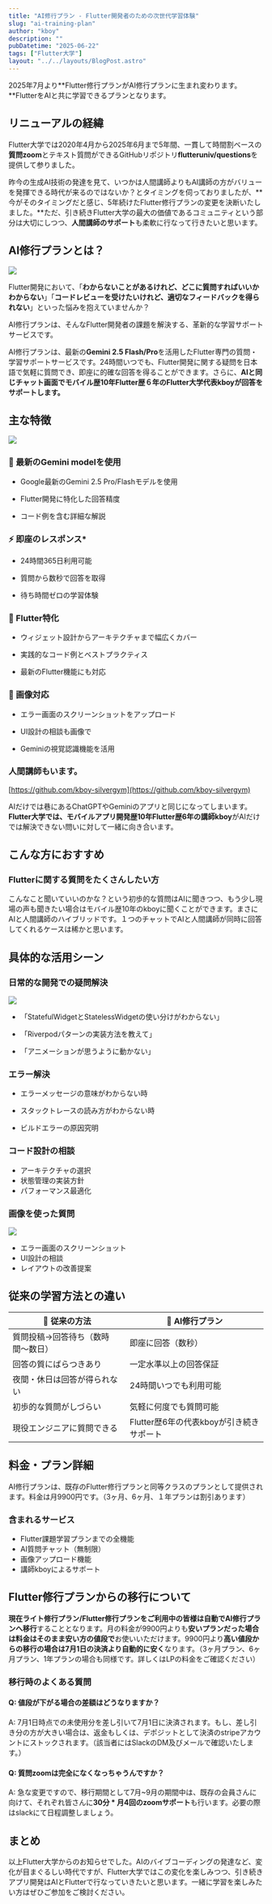 ```yaml
---
title: "AI修行プラン - Flutter開発者のための次世代学習体験"
slug: "ai-training-plan"
author: "kboy"
description: ""
pubDatetime: "2025-06-22"
tags: ["Flutter大学"]
layout: "../../layouts/BlogPost.astro"
---
```


2025年7月より**Flutter修行プランがAI修行プランに生まれ変わります。**FlutterをAIと共に学習できるプランとなります。

## リニューアルの経緯

Flutter大学では2020年4月から2025年6月まで5年間、一貫して時間割ベースの**質問zoom**とテキスト質問ができるGitHubリポジトリ**flutteruniv/questions**を提供して参りました。

昨今の生成AI技術の発達を見て、いつかは人間講師よりもAI講師の方がバリューを発揮できる時代が来るのではないか？とタイミングを伺っておりましたが、**今がそのタイミングだと感じ、5年続けたFlutter修行プランの変更を決断いたしました。**ただ、引き続きFlutter大学の最大の価値であるコミュニティという部分は大切にしつつ、**人間講師のサポート**も柔軟に行なって行きたいと思います。

## AI修行プランとは？

![](/images/wp-content/uploads/2025/06/ChatGPT-Image-2025年6月22日-15_33_49.webp)

Flutter開発において、「**わからないことがあるけれど、どこに質問すればいいかわからない**」「**コードレビューを受けたいけれど、適切なフィードバックを得られない**」といった悩みを抱えていませんか？

AI修行プランは、そんなFlutter開発者の課題を解決する、革新的な学習サポートサービスです。

AI修行プランは、最新の**Gemini 2.5 Flash/Pro**を活用したFlutter専門の質問・学習サポートサービスです。24時間いつでも、Flutter開発に関する疑問を日本語で気軽に質問でき、即座に的確な回答を得ることができます。さらに、**AIと同じチャット画面でモバイル歴10年Flutter歴６年のFlutter大学代表kboyが回答をサポートします。**

## 主な特徴

![](/images/wp-content/uploads/2025/06/ai_training_demo-1024x497.webp)

### 🤖 最新のGemini modelを使用

- Google最新のGemini 2.5 Pro/Flashモデルを使用

- Flutter開発に特化した回答精度

- コード例を含む詳細な解説

### ⚡ 即座のレスポンス*

- 24時間365日利用可能

- 質問から数秒で回答を取得

- 待ち時間ゼロの学習体験

### 🎯 Flutter特化

- ウィジェット設計からアーキテクチャまで幅広くカバー

- 実践的なコード例とベストプラクティス

- 最新のFlutter機能にも対応

### 📱 画像対応

- エラー画面のスクリーンショットをアップロード

- UI設計の相談も画像で

- Geminiの視覚認識機能を活用

### 人間講師もいます。

[https://github.com/kboy-silvergym](https://github.com/kboy-silvergym)

AIだけでは巷にあるChatGPTやGeminiのアプリと同じになってしまいます。**Flutter大学では、モバイルアプリ開発歴10年Flutter歴6年の講師kboy**がAIだけでは解決できない問いに対して一緒に向き合います。

## こんな方におすすめ

### Flutterに関する質問をたくさんしたい方

こんなこと聞いていいのかな？という初歩的な質問はAIに聞きつつ、もう少し現場の声も聞きたい場合はモバイル歴10年のkboyに聞くことができます。まさにAIと人間講師のハイブリッドです。１つのチャットでAIと人間講師が同時に回答してくれるケースは稀かと思います。

## 具体的な活用シーン

### 日常的な開発での疑問解決

![](/images/wp-content/uploads/2025/06/CleanShot-2025-06-22-at-16.09.37@2x-1024x543.webp)

- 「StatefulWidgetとStatelessWidgetの使い分けがわからない」

- 「Riverpodパターンの実装方法を教えて」

- 「アニメーションが思うように動かない」

### エラー解決

- エラーメッセージの意味がわからない時

- スタックトレースの読み方がわからない時

- ビルドエラーの原因究明

### コード設計の相談

- アーキテクチャの選択
- 状態管理の実装方針
- パフォーマンス最適化

### 画像を使った質問

![](/images/wp-content/uploads/2025/06/CleanShot-2025-06-22-at-15.56.41@2x-1024x640.webp)

- エラー画面のスクリーンショット
- UI設計の相談
- レイアウトの改善提案

## 従来の学習方法との違い

| 👥 従来の方法 | 🤖 AI修行プラン |
|---|---|
| 質問投稿→回答待ち（数時間〜数日） | 即座に回答（数秒） |
| 回答の質にばらつきあり | 一定水準以上の回答保証 |
| 夜間・休日は回答が得られない | 24時間いつでも利用可能 |
| 初歩的な質問がしづらい | 気軽に何度でも質問可能 |
| 現役エンジニアに質問できる | Flutter歴6年の代表kboyが引き続きサポート |

## 料金・プラン詳細

AI修行プランは、既存のFlutter修行プランと同等クラスのプランとして提供されます。料金は月9900円です。（3ヶ月、6ヶ月、１年プランは割引あります）

### 含まれるサービス

- Flutter課題学習プランまでの全機能
- AI質問チャット（無制限）
- 画像アップロード機能
- 講師kboyによるサポート

## Flutter修行プランからの移行について

**現在ライト修行プラン/Flutter修行プランをご利用中の皆様は自動でAI修行プランへ移行**することとなります。月の料金が9900円よりも**安いプランだった場合は料金はそのまま安い方の値段で**お使いいただけます。9900円より**高い値段からの移行の場合は7月1日の決済より自動的に安く**なります。（3ヶ月プラン、6ヶ月プラン、1年プランの場合も同様です。詳しくはLPの料金をご確認ください）

### 移行時のよくある質問

#### Q: 値段が下がる場合の差額はどうなりますか？

A: 7月1日時点での未使用分を差し引いて7月1日に決済されます。もし、差し引き分の方が大きい場合は、返金もしくは、デポジットとして決済のstripeアカウントにストックされます。（該当者にはSlackのDM及びメールで確認いたします。）

#### Q: 質問zoomは完全になくなっちゃうんですか？

A: 急な変更ですので、移行期間として7月~9月の期間中は、既存の会員さんに向けて、それぞれ皆さんに**30分 * 月4回のzoomサポート**も行います。必要の際はslackにて日程調整しましょう。

## まとめ

以上Flutter大学からのお知らせでした。AIのバイブコーディングの発達など、変化が目まぐるしい時代ですが、Flutter大学ではこの変化を楽しみつつ、引き続きアプリ開発はAIとFlutterで行なっていきたいと思います。一緒に学習を楽しみたい方はぜひご参加をご検討ください。

